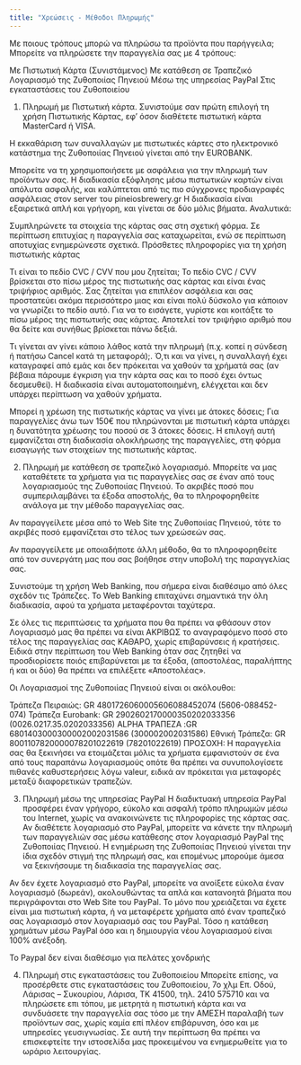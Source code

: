 ```yaml
---
title: "Χρεώσεις - Μέθοδοι Πληρωμής" 
---
```


Με ποιους τρόπους μπορώ να πληρώσω τα προϊόντα που παρήγγειλα;
Μπορείτε να πληρώσετε την παραγγελία σας με 4 τρόπους:

Με Πιστωτική Κάρτα (Συνιστάμενος)
Με κατάθεση σε Τραπεζικό Λογαριασμό της Ζυθοποιίας Πηνειού
Μέσω της υπηρεσίας PayPal
Στις εγκαταστάσεις του Ζυθοποιείου
1. Πληρωμή με Πιστωτική κάρτα.
Συνιστούμε σαν πρώτη επιλογή τη χρήση Πιστωτικής Κάρτας, εφ’ όσον διαθέτετε πιστωτική κάρτα MasterCard ή VISA.

Η εκκαθάριση των συναλλαγών με πιστωτικές κάρτες στο ηλεκτρονικό κατάστημα της Ζυθοποιίας Πηνειού γίνεται από την EUROBANK.

Μπορείτε να τη χρησιμοποιήσετε με ασφάλεια για την πληρωμή των προϊόντων σας. Η διαδικασία εξόφλησης μέσω πιστωτικών καρτών είναι απόλυτα ασφαλής, και καλύπτεται από τις πιο σύγχρονες προδιαγραφές ασφάλειας στον server του pineiosbrewery.gr Η διαδικασία είναι εξαιρετικά απλή και γρήγορη, και γίνεται σε δύο μόλις βήματα. Αναλυτικά:

Συμπληρώνετε τα στοιχεία της κάρτας σας στη σχετική φόρμα.
Σε περίπτωση επιτυχίας η παραγγελία σας καταχωρείται, ενώ σε περίπτωση αποτυχίας ενημερώνεστε σχετικά.
Πρόσθετες πληροφορίες για τη χρήση πιστωτικής κάρτας

Τι είναι το πεδίο CVC / CVV που μου ζητείται;
Το πεδίο CVC / CVV βρίσκεται στο πίσω μέρος της πιστωτικής σας κάρτας και είναι ένας τριψήφιος αριθμός. Σας ζητείται για επιπλέον ασφάλεια και σας προστατεύει ακόμα περισσότερο μιας και είναι πολύ δύσκολο για κάποιον να γνωρίζει το πεδίο αυτό. Για να το εισάγετε, γυρίστε και κοιτάξτε το πίσω μέρος της πιστωτικής σας κάρτας. Αποτελεί τον τριψήφιο αριθμό που θα δείτε και συνήθως βρίσκεται πάνω δεξιά.

Τι γίνεται αν γίνει κάποιο λάθος κατά την πληρωμή (π.χ. κοπεί η σύνδεση ή πατήσω Cancel κατά τη μεταφορά);.
Ό,τι και να γίνει, η συναλλαγή έχει καταγραφεί από εμάς και δεν πρόκειται να χαθούν τα χρήματά σας (αν βέβαια πάρουμε έγκριση για την κάρτα σας και το ποσό έχει όντως δεσμευθεί). Η διαδικασία είναι αυτοματοποιημένη, ελέγχεται και δεν υπάρχει περίπτωση να χαθούν χρήματα.

Μπορεί η χρέωση της πιστωτικής κάρτας να γίνει με άτοκες δόσεις;
Για παραγγελίες άνω των 150€ που πληρώνονται με πιστωτική κάρτα υπάρχει η δυνατότητα χρέωσης του ποσού σε 3 άτοκες δόσεις. Η επιλογή αυτή εμφανίζεται στη διαδικασία ολοκλήρωσης της παραγγελίες, στη φόρμα εισαγωγής των στοιχείων της πιστωτικής κάρτας.

2. Πληρωμή με κατάθεση σε τραπεζικό λογαριασμό.
Μπορείτε να μας καταθέτετε τα χρήματα για τις παραγγελίες σας σε έναν από τους λογαριασμούς της Ζυθοποιίας Πηνειού. Το ακριβές ποσό που συμπεριλαμβάνει τα έξοδα αποστολής, θα το πληροφορηθείτε ανάλογα με την μέθοδο παραγγελίας σας.

Αν παραγγείλετε μέσα από το Web Site της Ζυθοποιίας Πηνειού, τότε το ακριβές ποσό εμφανίζεται στο τέλος των χρεώσεών σας.

Αν παραγγείλετε με οποιαδήποτε άλλη μέθοδο, θα το πληροφορηθείτε από τον συνεργάτη μας που σας βοήθησε στην υποβολή της παραγγελίας σας.

Συνιστούμε τη χρήση Web Banking, που σήμερα είναι διαθέσιμο από όλες σχεδόν τις Τράπεζες. Το Web Banking επιταχύνει σημαντικά την όλη διαδικασία, αφού τα χρήματα μεταφέρονται ταχύτερα.

Σε όλες τις περιπτώσεις τα χρήματα που θα πρέπει να φθάσουν στον Λογαριασμό μας θα πρέπει να είναι ΑΚΡΙΒΩΣ το αναγραφόμενο ποσό στο τέλος της παραγγελίας σας ΚΑΘΑΡΟ, χωρίς επιβαρύνσεις ή κρατήσεις. Ειδικά στην περίπτωση του Web Banking όταν σας ζητηθεί να προσδιορίσετε ποιός επιβαρύνεται με τα έξοδα, (αποστολέας, παραλήπτης ή και οι δύο) θα πρέπει να επιλέξετε «Αποστολέας».

Οι Λογαριασμοί της Ζυθοποιίας Πηνειού είναι οι ακόλουθοι:

Τράπεζα Πειραιώς: GR 4801726060005606088452074 (5606-088452-074)
Τράπεζα Eurobank: GR 2902602170000350202033356 (0026.0217.35.0202033356)
ALPHA ΤΡΑΠΕΖΑ :GR 6801403000300002002031586 (300002002031586)
Εθνική Τράπεζα: GR 8001107820000078201022619 (78201022619)
ΠΡΟΣΟΧΗ: Η παραγγελία σας θα ξεκινήσει να ετοιμάζεται μόλις τα χρήματα εμφανιστούν σε ένα από τους παραπάνω λογαριασμούς οπότε θα πρέπει να συνυπολογίσετε πιθανές καθυστερήσεις λόγω valeur, ειδικά αν πρόκειται για μεταφορές μεταξύ διαφορετικών τραπεζών.

3. Πληρωμή μέσω της υπηρεσίας PayPal
Η διαδικτυακή υπηρεσία PayPal προσφέρει έναν γρήγορο, εύκολο και ασφαλή τρόπο πληρωμών μέσω του Internet, χωρίς να ανακοινώνετε τις πληροφορίες της κάρτας σας. Αν διαθέτετε λογαριασμό στο PayPal, μπορείτε να κάνετε την πληρωμή των παραγγελιών σας μέσω κατάθεσης στον λογαριασμό PayPal της Ζυθοποιίας Πηνειού. Η ενημέρωση της Ζυθοποιίας Πηνειού γίνεται την ίδια σχεδόν στιγμή της πληρωμή σας, και επομένως μπορούμε άμεσα να ξεκινήσουμε τη διαδικασία της παραγγελίας σας.

Αν δεν έχετε λογαριασμό στο PayPal, μπορείτε να ανοίξετε εύκολα έναν λογαριασμό (δωρεάν), ακολουθώντας τα απλά και κατανοητά βήματα που περιγράφονται στο Web Site του PayPal. Το μόνο που χρειάζεται να έχετε είναι μια πιστωτική κάρτα, ή να μεταφέρετε χρήματα από έναν τραπεζικό σας λογαριασμό στον λογαριασμό σας του PayPal. Τόσο η κατάθεση χρημάτων μέσω PayPal όσο και η δημιουργία νέου λογαριασμού είναι 100% ανέξοδη.

Το Paypal δεν είναι διαθέσιμο για πελάτες χονδρικής

4. Πληρωμή στις εγκαταστάσεις του Ζυθοποιείου
Μπορείτε επίσης, να προσέρθετε στις εγκαταστάσεις του Ζυθοποιείου, 7ο χλμ Επ. Οδού, Λάρισας – Συκουρίου, Λάρισα, ΤΚ 41500, τηλ. 2410 575710 και να  πληρώσετε επι τόπου, με μετρητά η πιστωτική κάρτα και να συνδυάσετε την παραγγελία σας τόσο με την ΑΜΕΣΗ παραλαβή των προϊόντων σας, χωρίς καμία επί πλέον επιβάρυνση, όσο και με υπηρεσίες γευσιγνωσίας. Σε αυτή την περίπτωση θα πρέπει να επισκεφτείτε την ιστοσελίδα μας προκειμένου να ενημερωθείτε για το ωράριο λειτουργίας.